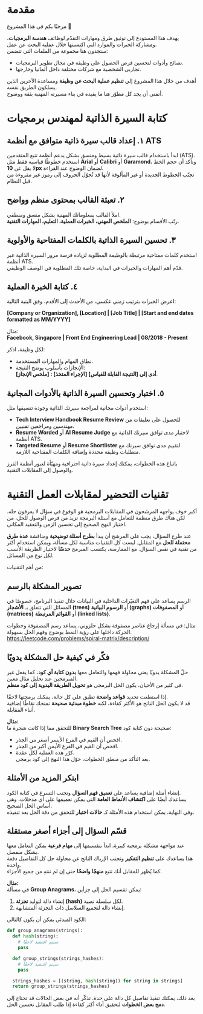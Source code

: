 # مقدمة

مرحبًا بكم في هذا المشروع 👋  

يهدف هذا المستودع إلى توثيق طرق ومهارات التقدّم لوظائف **هندسة البرمجيات**، ومشاركة الخبرات والموارد التي اكتسبتها خلال عملية البحث عن عمل.  
ستجدون هنا مجموعة من الملفات التي تتضمن:

- نصائح وأدوات لتحسين فرص الحصول على وظيفة في مجال تطوير البرمجيات.  
- تجاربي الشخصية مع شركات مختلفة داخل ألمانيا وخارجها.

أهدف من خلال هذا المشروع إلى **تنظيم عملية البحث عن وظيفة** ومساعدة الآخرين الذين يسلكون الطريق نفسه.  
أتمنى أن يجد كل مطوّر هنا ما يفيده في بناء مسيرته المهنية بثقة ووضوح.  


# كتابة السيرة الذاتية لمهندس برمجيات

## ١. إعداد قالب سيرة ذاتية متوافق مع أنظمة ATS  
ابدأ باستخدام قالب سيرة ذاتية بسيط ومنسق بشكل يدعم أنظمة تتبع المتقدمين (ATS).  
استخدم خطوطًا قياسية فقط مثل **Arial** أو **Calibri** أو **Garamond**، وتأكد أن حجم الخط لا يقل عن **10px** لضمان الوضوح عند القراءة.  
تجنّب الخطوط الجديدة أو غير المألوفة لأنها قد تُحوّل الحروف إلى رموز غير مقروءة من قبل النظام.

## ٢. تعبئة القالب بمحتوى منظم وواضح  
املأ القالب بمعلوماتك المهنية بشكل منسق ومنطقي.  
رتّب الأقسام بوضوح: **الملخص المهني، الخبرات العملية، التعليم، المهارات التقنية**.

## ٣. تحسين السيرة الذاتية بالكلمات المفتاحية والأولوية  
استخدم كلمات مفتاحية مرتبطة بالوظيفة المطلوبة لزيادة فرصة مرور السيرة الذاتية عبر أنظمة ATS.  
قدّم أهم المهارات والخبرات في البداية، خاصة تلك المطلوبة في الوصف الوظيفي.

## ٤. كتابة الخبرة العملية  
اعرض الخبرات بترتيب زمني عكسي، من الأحدث إلى الأقدم، وفق البنية التالية:  

**[Company or Organization], [Location] | [Job Title] | [Start and end dates formatted as MM/YYYY]**  

مثال:  
**Facebook, Singapore | Front End Engineering Lead | 08/2018 - Present**  

لكل وظيفة، اذكر:  
- نطاق المهام والمهارات المستخدمة.  
- الإنجازات بأسلوب يوضح النتيجة:  
  **[ملخص الإنجاز] : [الإجراء المتخذ] أدى إلى [النتيجة القابلة للقياس]**.

## ٥. اختبار وتحسين السيرة الذاتية بالأدوات المجانية  
استخدم أدوات مجانية لمراجعة سيرتك الذاتية وجودة تنسيقها مثل:  
- **Tech Interview Handbook Resume Review** للحصول على تعليقات من مهندسين ومراجعين تقنيين.  
- **Resume Worded** أو **AI Resume Judge** لاختبار مدى توافق سيرتك الذاتية مع أنظمة ATS.  
- **Targeted Resume** أو **Resume Shortlister** لتقييم مدى توافق سيرتك مع متطلبات وظيفة محددة وإضافة الكلمات المفتاحية اللازمة.

باتباع هذه الخطوات، يمكنك إعداد سيرة ذاتية احترافية ومهيّأة لعبور أنظمة الفرز والوصول إلى المقابلات التقنية.

# تقنيات التحضير لمقابلات العمل التقنية
أكبر خوف يواجهه المرشحون في المقابلات البرمجية هو الوقوع في سؤال لا يعرفون حله. لكن هناك طرق منظمة للتعامل مع أسئلة البرمجة تزيد من فرص الوصول للحل، من اختيار النهج الصحيح إلى تحسين الزمن والتعقيد المكاني.

عند طرح السؤال، يجب على المرشح أن يبدأ **بطرح أسئلة توضيحية** ومناقشة **عدة طرق محتملة للحل** مع المقابل. ليست كل التقنيات مناسبة لكل مسألة، ويمكن استخدام أكثر من تقنية في نفس السؤال. مع الممارسة، يكتسب المبرمج **حدسًا** لاختيار الطريقة الأنسب لكل نوع من المسائل.

من أهم التقنيات:
## تصوير المشكلة بالرسم
الرسم يساعد على فهم التغيّرات الداخلية في البيانات خلال تنفيذ البرنامج، خصوصًا في المسائل التي تتعلق بـ **الأشجار (trees)** أو **الرسوم البيانية (graphs)** أو **المصفوفات (matrices)** أو **القوائم المرتبطة (linked lists)**.

مثال:
في مسألة إرجاع عناصر مصفوفة بشكل حلزوني، يساعد رسم المصفوفة وخطوات الحركة داخلها على رؤية النمط بوضوح وفهم الحل بسهولة.
https://leetcode.com/problems/spiral-matrix/description/

## فكّر في كيفية حل المشكلة يدويًا

حلّ المشكلة يدويًا يعني محاولة فهمها والتعامل معها **بدون كتابة أي كود**، كما يفعل غير المبرمجين عند تحليل مثال معين.  
في كثير من الأحيان، يكون الحل البرمجي هو **تحويل الطريقة اليدوية إلى كود منظم**.

إذا استطعت تحديد **قواعد واضحة** تطبق على كل حالة، يمكنك برمجتها لاحقًا.  
قد لا يكون الحل الناتج هو الأكثر كفاءة، لكنه **خطوة مبدئية صحيحة** تمنحك نقاطًا إضافية أثناء المقابلة.

**مثال:**  
للتحقق مما إذا كانت شجرة ما **Binary Search Tree** صحيحة دون كتابة كود:  
- افحص أن القيم في الفرع الأيسر أصغر من الجذر.  
- افحص أن القيم في الفرع الأيمن أكبر من الجذر.  
- كرّر هذه العملية لكل عقدة.  
بعد التأكد من منطق الخطوات، حوّل هذا النهج إلى كود برمجي.

## ابتكر المزيد من الأمثلة

إنشاء أمثلة إضافية يساعد على **تعميق فهم السؤال** وتجنب التسرع في كتابة الكود.  
يساعدك أيضًا على **اكتشاف الأنماط العامة** التي يمكن تعميمها على أي مدخلات، وهي أساس الحل الصحيح.  
وفي النهاية، يمكن استخدام هذه الأمثلة كـ **حالات اختبار** للتحقق من دقة الحل بعد تنفيذه.

## قسّم السؤال إلى أجزاء أصغر مستقلة

عند مواجهة مشكلة برمجية كبيرة، ابدأ بتقسيمها إلى **مهام فرعية** يمكن التعامل معها بشكل منفصل.  
هذا يساعدك على **تنظيم التفكير** وتجنب الإرباك الناتج عن محاولة حل كل التفاصيل دفعة واحدة.  
كما يُظهر للمقابل أنك تتبع **منهجًا واضحًا** حتى إن لم تنتهِ من جميع الأجزاء.

**مثال:**  
في مسألة **Group Anagrams**، يمكن تقسيم الحل إلى جزأين:  
1. إنشاء دالة لتوليد **تجزئة (hash)** لكل سلسلة نصية.  
2. إنشاء دالة لتجميع السلاسل ذات التجزئة المتشابهة.  

الكود المبدئي يمكن أن يكون كالتالي:

```python
def group_anagrams(strings):
  def hash(string):
    # سيتم التنفيذ لاحقًا
    pass

  def group_strings(strings_hashes):
    # سيتم التنفيذ لاحقًا
    pass

  strings_hashes = [(string, hash(string)) for string in strings]
  return group_strings(strings_hashes)
````

بعد ذلك، يمكنك تنفيذ تفاصيل كل دالة على حدة.
تذكّر أنه في بعض الحالات قد تحتاج إلى **دمج بعض الخطوات** لتحقيق أداء أكثر كفاءة إذا طلب المقابل تحسين الحل.

